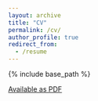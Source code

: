 ```yaml
---
layout: archive
title: "CV"
permalink: /cv/
author_profile: true
redirect_from:
  - /resume
---
```


{% include base_path %}
<!-- <script language="javascript" src="/assets/js/email_hide.js"></script> -->

<!-- [Download PDF](/files/Alex_Spies-CV.pdf) -->

<object data="/files/Alex_Spies-CV.pdf" type="application/pdf" width="100%" height="100%">
  <a href="/files/Alex_Spies-CV.pdf">Available as PDF</a>
</object>

<!-- 
<h2 style="text-align: center;">Alexander F. Spies</h2>
<p style="text-align: center;"><script>mail("alex","afspies",0,"")</script> |  </p>

Education
======
* B.S. in GitHub, GitHub University, 2012
* M.S. in Jekyll, GitHub University, 2014
* Ph.D in Version Control Theory, GitHub University, 2018 (expected)

Work experience
======
* Summer 2015: Research Assistant
  * Github University
  * Duties included: Tagging issues
  * Supervisor: Professor Git

* Fall 2015: Research Assistant
  * Github University
  * Duties included: Merging pull requests
  * Supervisor: Professor Hub
  
Skills
======
* Skill 1
* Skill 2
  * Sub-skill 2.1
  * Sub-skill 2.2
  * Sub-skill 2.3
* Skill 3

Publications
======
  <ul>{% for post in site.publications %}
    {% include archive-single-cv.html %}
  {% endfor %}</ul>
  
Talks
======
  <ul>{% for post in site.talks %}
    {% include archive-single-talk-cv.html %}
  {% endfor %}</ul>
  
Teaching
======
  <ul>{% for post in site.teaching %}
    {% include archive-single-cv.html %}
  {% endfor %}</ul>
 -->
